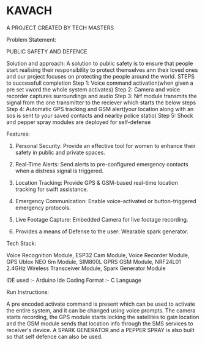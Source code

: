 # KAVACH
A PROJECT CREATED BY TECH MASTERS

Problem Statement:

PUBLIC SAFETY AND DEFENCE

Solution and approach:
A solution to public safety is to ensure that people start realising their responsibility to protect themselves ann their loved ones and our project focuses on protecting the people around the world.
STEPS to successfull completion
Step 1: Voice command activation(when given a pre set vword the whole system activates)
Step 2: Camera and voice recorder captures surroundings and audio
Step 3: Nrf module transmits the signal from the one transmitter to the reciever which starts the below steps
Step 4: Automatic GPS tracking and GSM alert(your location along with an sos is sent to your saved contacts and nearby police statio)
Step 5: Shock and pepper spray modules are deployed for self-defense

Features:

1. Personal Security: Provide an effective tool for women to enhance their safety in public and private spaces.


2. Real-Time Alerts: Send alerts to pre-configured emergency contacts when a distress signal is triggered.


3. Location Tracking: Provide GPS & GSM-based real-time location tracking for swift assistance.


4. Emergency Communication: Enable voice-activated or button-triggered emergency protocols.

5. Live Footage Capture: Embedded Camera for live footage recording.
      
6. Provides a means of Defense to the user: Wearable spark generator.



Tech Stack:

Voice Recognition Module,
 ESP32 Cam Module,
 Voice Recorder Module,
 GPS Ublox NEO 6m Module,
 SIM800L GPRS GSM Module,
 NRF24L01 2.4GHz Wireless Transceiver Module,
 Spark Generator Module

IDE used :- Arduino Ide
Coding Format :- C Language



Run Instructions:

A pre encoded activate command is present which can be used to activate the entire system, and it can be changed using voice prompts. The camera starts recording, the GPS module starts locking the satellites to gain location and the GSM module sends that location info through the SMS services to receiver's device. A SPARK GENERATOR and a PEPPER SPRAY is also built so that self defence can also be used.

